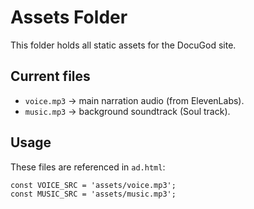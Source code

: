 # Assets Folder

This folder holds all static assets for the DocuGod site.

## Current files
- `voice.mp3` → main narration audio (from ElevenLabs).
- `music.mp3` → background soundtrack (Soul track).

## Usage
These files are referenced in `ad.html`:
```html
const VOICE_SRC = 'assets/voice.mp3';
const MUSIC_SRC = 'assets/music.mp3';
